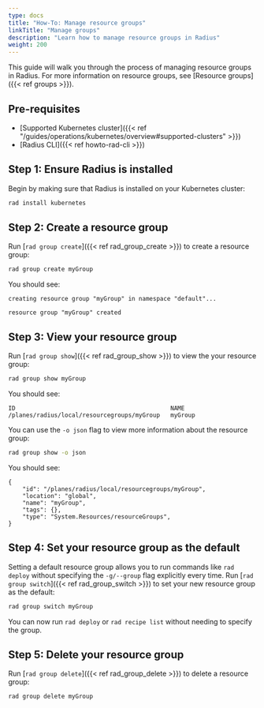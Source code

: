 ```yaml
---
type: docs
title: "How-To: Manage resource groups"
linkTitle: "Manage groups"
description: "Learn how to manage resource groups in Radius"
weight: 200
---
```


This guide will walk you through the process of managing resource groups in Radius. For more information on resource groups, see [Resource groups]({{< ref groups >}}).

## Pre-requisites

- [Supported Kubernetes cluster]({{< ref "/guides/operations/kubernetes/overview#supported-clusters" >}})
- [Radius CLI]({{< ref howto-rad-cli >}})

## Step 1: Ensure Radius is installed

Begin by making sure that Radius is installed on your Kubernetes cluster:

```bash
rad install kubernetes
```

## Step 2: Create a resource group

Run [`rad group create`]({{< ref rad_group_create >}}) to create a resource group:

```bash
rad group create myGroup
```

You should see:

```
creating resource group "myGroup" in namespace "default"...

resource group "myGroup" created
```

## Step 3: View your resource group

Run [`rad group show`]({{< ref rad_group_show >}}) to view the your resource group:

```bash
rad group show myGroup
```

You should see:

```
ID                                            NAME                
/planes/radius/local/resourcegroups/myGroup   myGroup
```

You can use the `-o json` flag to view more information about the resource group:

```bash
rad group show -o json
```

You should see:

```
{
    "id": "/planes/radius/local/resourcegroups/myGroup",
    "location": "global",
    "name": "myGroup",
    "tags": {},
    "type": "System.Resources/resourceGroups",
}
```

## Step 4: Set your resource group as the default

Setting a default resource group allows you to run commands like `rad deploy` without specifying the `-g/--group` flag explicitly every time. Run [`rad group switch`]({{< ref rad_group_switch >}}) to set your new resource group as the default:

```bash
rad group switch myGroup
```

You can now run `rad deploy` or `rad recipe list` without needing to specify the group.

## Step 5: Delete your resource group

Run [`rad group delete`]({{< ref rad_group_delete >}}) to delete a resource group:

```bash
rad group delete myGroup
```

